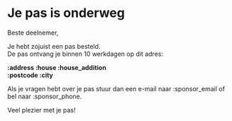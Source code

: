 # Je pas is onderweg

Beste deelnemer,

Je hebt zojuist een pas besteld.  
De pas ontvang je binnen 10 werkdagen op dit adres:
&nbsp;  

**:address :house :house_addition**  
**:postcode :city**

Als je vragen hebt over je pas stuur dan een e-mail naar :sponsor_email of bel naar :sponsor_phone.  

Veel plezier met je pas!
